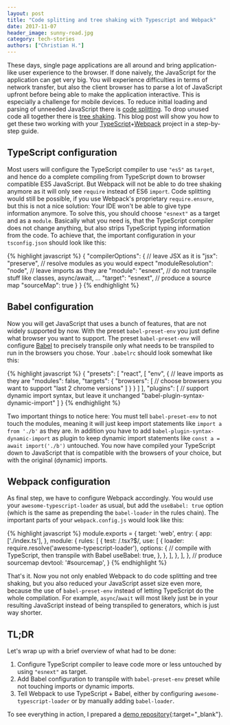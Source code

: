 ```yaml
---
layout: post
title: "Code splitting and tree shaking with Typescript and Webpack"
date: 2017-11-07
header_image: sunny-road.jpg
category: tech-stories
authors: ["Christian H."]
---
```


These days, single page applications are all around and bring application-like user experience to the browser.
If done naively, the JavaScript for the application can get very big.
You will experience difficulties in terms of network transfer, but also the client browser has to parse a lot of JavaScript upfront before being able to make the application interactive.
This is especially a challenge for mobile devices.
To reduce initial loading and parsing of unneeded JavaScript there is [code splitting][code-splitting].
To drop unused code all together there is [tree shaking][tree-shaking].
This blog post will show you how to get these two working with your [TypeScript][typescript]+[Webpack][webpack] project in a step-by-step guide.

## TypeScript configuration

Most users will configure the TypeScript compiler to use `"es5"` as `target`, and hence do a complete compiling from TypeScript down to browser compatible ES5 JavaScript.
But Webpack will not be able to do tree shaking anymore as it will only see `require` instead of ES6 `import`.
Code splitting would still be possible, if you use Webpack's proprietary `require.ensure`, but this is not a nice solution: Your IDE won't be able to give type information anymore.
To solve this, you should choose `"esnext"` as a target and as a `module`.
Basically what you need is, that the TypeScript compiler does not change anything, but also strips TypeScript typing information from the code.
To achieve that, the important configuration in your `tsconfig.json` should look like this:

{% highlight javascript %}
{
  "compilerOptions": {
    // leave JSX as it is
    "jsx": "preserve",
    // resolve modules as you would expect
    "moduleResolution": "node",
    // leave imports as they are
    "module": "esnext",
    // do not transpile stuff like classes, async/await, ...
    "target": "esnext",
    // produce a source map
    "sourceMap": true
  }
}
{% endhighlight %}

## Babel configuration

Now you will get JavaScript that uses a bunch of features, that are not widely supported by now.
With the preset `babel-preset-env` you just define what browser you want to support. The preset `babel-preset-env` will configure [Babel][babel] to precisely transpile only what needs to be transpiled to run in the browsers you chose. Your `.babelrc` should look somewhat like this:

{% highlight javascript %}
{
  "presets": [
    "react",
    [
      "env",
      {
        // leave imports as they are
        "modules": false,
        "targets": {
          "browsers": [
            // choose browsers you want to support
            "last 2 chrome versions"
          ]
        }
      }
    ]
  ],
  "plugins": [
    // support dynamic import syntax, but leave it unchanged
    "babel-plugin-syntax-dynamic-import"
  ]
}
{% endhighlight %}

Two important things to notice here: You must tell `babel-preset-env` to not touch the modules, meaning it will just keep import statements like `import a from './b'` as they are.
In addition you have to add `babel-plugin-syntax-dynamic-import` as plugin to keep dynamic import statements like `const a = await import('./b')` untouched.
You now have compiled your TypeScript down to JavaScript that is compatible with the browsers of your choice, but with the original (dynamic) imports.

## Webpack configuration

As final step, we have to configure Webpack accordingly.
You would use your `awesome-typescript-loader` as usual, but add the `useBabel: true` option (which is the same as prepending the `babel-loader` in the rules chain).
The important parts of your `webpack.config.js` would look like this:

{% highlight javascript %}
module.exports = {
  target: 'web',
  entry: {
    app: ['./index.ts'],
  },
  module: {
    rules: [
      {
        test: /\.tsx?$/,
        use: [
          {
            loader: require.resolve('awesome-typescript-loader'),
            options: {
              // compile with TypeScript, then transpile with Babel
              useBabel: true,
            },
          },
        ],
      },
    ],
  },
  // produce sourcemap
  devtool: '#sourcemap',
}
{% endhighlight %}

That's it.
Now you not only enabled Webpack to do code splitting and tree shaking, but you also reduced your JavaScript asset size even more, because the use of `babel-preset-env` instead of letting TypeScript do the whole compilation.
For example, `async`/`await` will most likely just be in your resulting JavaScript instead of being transpiled to generators, which is just way shorter.

## TL;DR

Let's wrap up with a brief overview of what had to be done:

1. Configure TypeScript compiler to leave code more or less untouched by using `"esnext"` as target.
2. Add Babel configuration to transpile with `babel-preset-env` preset while not touching imports or dynamic imports.
3. Tell Webpack to use TypeScript + Babel, either by configuring `awesome-typescript-loader` or by manually adding `babel-loader`.

To see everything in action, I prepared a [demo repository](https://github.com/ePages-de/typescript-babel-webpack-treeshaking-codesplitting-demo){:target="_blank"}.

[code-splitting]: https://webpack.js.org/guides/code-splitting/
[tree-shaking]: https://webpack.js.org/guides/tree-shaking/
[webpack]: https://webpack.js.org/
[typescript]: https://www.typescriptlang.org/
[babel]: https://babeljs.io/
